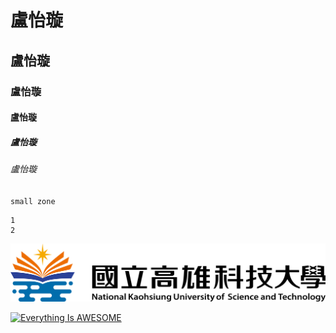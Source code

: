 # 盧怡璇
## 盧怡璇
### 盧怡璇
#### 盧怡璇
##### 盧怡璇
###### 盧怡璇
`small zone`
```big zone
1
2
```

![NKUST](nkust.png "高雄科技大學")

[![Everything Is AWESOME](https://img.youtube.com/vi/StTqXEQ2l-Y/0.jpg)](https://www.youtube.com/watch?v=StTqXEQ2l-Y "Everything Is AWESOME")
